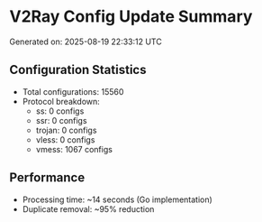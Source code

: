 # V2Ray Config Update Summary
Generated on: 2025-08-19 22:33:12 UTC

## Configuration Statistics
- Total configurations: 15560
- Protocol breakdown:
  - ss: 0 configs
  - ssr: 0 configs
  - trojan: 0 configs
  - vless: 0 configs
  - vmess: 1067 configs

## Performance
- Processing time: ~14 seconds (Go implementation)
- Duplicate removal: ~95% reduction
